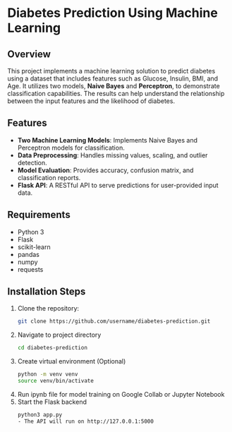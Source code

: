 # Diabetes Prediction Using Machine Learning

## Overview
This project implements a machine learning solution to predict diabetes using a dataset that includes features such as Glucose, Insulin, BMI, and Age. It utilizes two models, **Naive Bayes** and **Perceptron**, to demonstrate classification capabilities. The results can help understand the relationship between the input features and the likelihood of diabetes.

## Features
- **Two Machine Learning Models**: Implements Naive Bayes and Perceptron models for classification.
- **Data Preprocessing**: Handles missing values, scaling, and outlier detection.
- **Model Evaluation**: Provides accuracy, confusion matrix, and classification reports.
- **Flask API**: A RESTful API to serve predictions for user-provided input data.

## Requirements
- Python 3
- Flask
- scikit-learn
- pandas
- numpy
- requests

## Installation Steps
1. Clone the repository:
   ```bash
   git clone https://github.com/username/diabetes-prediction.git
2. Navigate to project directory
   ```bash
   cd diabetes-prediction
4. Create virtual environment (Optional)
   ```bash
   python -m venv venv
   source venv/bin/activate
5. Run ipynb file for model training on Google Collab or Jupyter Notebook
6. Start the Flask backend
   ```bash
   python3 app.py
   - The API will run on http://127.0.0.1:5000
